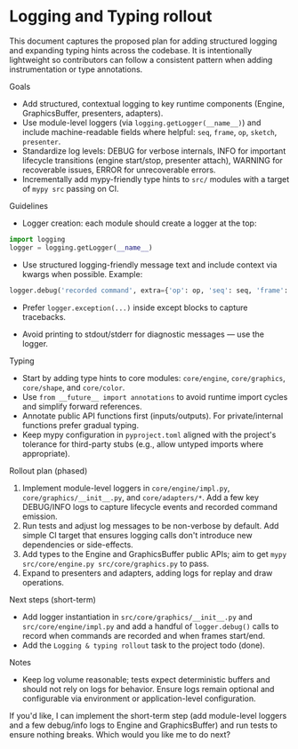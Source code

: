 # Logging and Typing rollout

This document captures the proposed plan for adding structured logging and expanding typing hints across the codebase. It is intentionally lightweight so contributors can follow a consistent pattern when adding instrumentation or type annotations.

Goals
 - Add structured, contextual logging to key runtime components (Engine, GraphicsBuffer, presenters, adapters).
 - Use module-level loggers (via `logging.getLogger(__name__)`) and include machine-readable fields where helpful: `seq`, `frame`, `op`, `sketch`, `presenter`.
 - Standardize log levels: DEBUG for verbose internals, INFO for important lifecycle transitions (engine start/stop, presenter attach), WARNING for recoverable issues, ERROR for unrecoverable errors.
 - Incrementally add mypy-friendly type hints to `src/` modules with a target of `mypy src` passing on CI.

Guidelines
 - Logger creation: each module should create a logger at the top:

```py
import logging
logger = logging.getLogger(__name__)
```

- Use structured logging-friendly message text and include context via kwargs when possible. Example:

```py
logger.debug('recorded command', extra={'op': op, 'seq': seq, 'frame': frame})
```

- Prefer `logger.exception(...)` inside except blocks to capture tracebacks.

- Avoid printing to stdout/stderr for diagnostic messages — use the logger.

Typing
 - Start by adding type hints to core modules: `core/engine`, `core/graphics`, `core/shape`, and `core/color`.
 - Use `from __future__ import annotations` to avoid runtime import cycles and simplify forward references.
 - Annotate public API functions first (inputs/outputs). For private/internal functions prefer gradual typing.
 - Keep mypy configuration in `pyproject.toml` aligned with the project's tolerance for third-party stubs (e.g., allow untyped imports where appropriate).

Rollout plan (phased)
 1. Implement module-level loggers in `core/engine/impl.py`, `core/graphics/__init__.py`, and `core/adapters/*`. Add a few key DEBUG/INFO logs to capture lifecycle events and recorded command emission.
 2. Run tests and adjust log messages to be non-verbose by default. Add simple CI target that ensures logging calls don't introduce new dependencies or side-effects.
 3. Add types to the Engine and GraphicsBuffer public APIs; aim to get `mypy src/core/engine.py src/core/graphics.py` to pass.
 4. Expand to presenters and adapters, adding logs for replay and draw operations.

Next steps (short-term)
 - Add logger instantiation in `src/core/graphics/__init__.py` and `src/core/engine/impl.py` and add a handful of `logger.debug()` calls to record when commands are recorded and when frames start/end.
 - Add the `Logging & typing rollout` task to the project todo (done).

Notes
 - Keep log volume reasonable; tests expect deterministic buffers and should not rely on logs for behavior. Ensure logs remain optional and configurable via environment or application-level configuration.

If you'd like, I can implement the short-term step (add module-level loggers and a few debug/info logs to Engine and GraphicsBuffer) and run tests to ensure nothing breaks. Which would you like me to do next?
